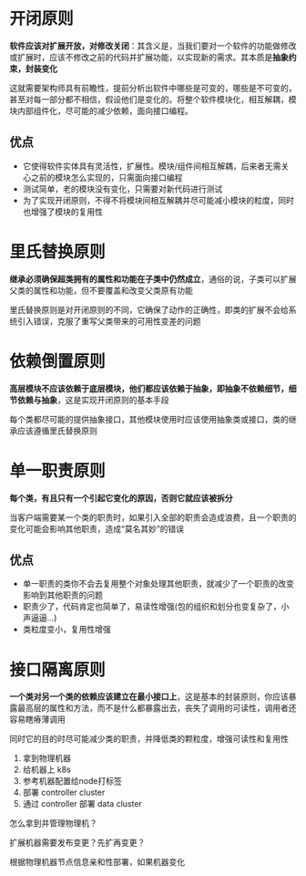 # 开闭原则

**软件应该对扩展开放，对修改关闭**：其含义是，当我们要对一个软件的功能做修改或扩展时，应该不修改之前的代码并扩展功能，以实现新的需求。其本质是**抽象约束，封装变化**

这就需要架构师具有前瞻性，提前分析出软件中哪些是可变的，哪些是不可变的，甚至对每一部分都不相信，假设他们是变化的。将整个软件模块化，相互解耦，模块内部组件化，尽可能的减少依赖，面向接口编程。

## 优点
- 它使得软件实体具有灵活性，扩展性。模块/组件间相互解耦，后来者无需关心之前的模块怎么实现的，只需面向接口编程
- 测试简单，老的模块没有变化，只需要对新代码进行测试
- 为了实现开闭原则，不得不将模块间相互解耦并尽可能减小模块的粒度，同时也增强了模块的复用性

# 里氏替换原则
**继承必须确保超类拥有的属性和功能在子类中仍然成立**，通俗的说，子类可以扩展父类的属性和功能，但不要覆盖和改变父类原有功能

里氏替换原则是对开闭原则的不同，它确保了动作的正确性，即类的扩展不会给系统引入错误，克服了重写父类带来的可用性变差的问题

# 依赖倒置原则
**高层模块不应该依赖于底层模块，他们都应该依赖于抽象，即抽象不依赖细节，细节依赖与抽象**，这是实现开闭原则的基本手段

每个类都尽可能的提供抽象接口，其他模块使用时应该使用抽象类或接口，类的继承应该遵循里氏替换原则

# 单一职责原则
**每个类，有且只有一个引起它变化的原因，否则它就应该被拆分**

当客户端需要某一个类的职责时，如果引入全部的职责会造成浪费，且一个职责的变化可能会影响其他职责，造成“莫名其妙”的错误

## 优点
- 单一职责的类你不会去复用整个对象处理其他职责，就减少了一个职责的改变影响到其他职责的问题
- 职责少了，代码肯定也简单了，易读性增强(包的组织和划分也变复杂了，小声逼逼...)
- 类粒度变小，复用性增强

# 接口隔离原则
**一个类对另一个类的依赖应该建立在最小接口上**，这是基本的封装原则，你应该暴露最高层的属性和方法，而不是什么都暴露出去，丧失了调用的可读性，调用者还容易瞎瘠薄调用

同时它的目的时尽可能减少类的职责，并降低类的颗粒度，增强可读性和复用性






1. 拿到物理机器
2. 给机器上 k8s
3. 参考机器配置给node打标签
4. 部署 controller cluster
5. 通过 controller 部署 data cluster

怎么拿到并管理物理机？

扩展机器需要发布变更？先扩再变更？

根据物理机器节点信息亲和性部署，如果机器变化

